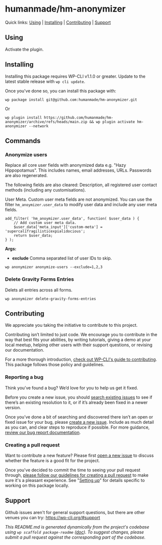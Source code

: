 humanmade/hm-anonymizer
==============================

Quick links: [Using](#using) | [Installing](#installing) | [Contributing](#contributing) | [Support](#support)

## Using

Activate the plugin.

## Installing

Installing this package requires WP-CLI v1.1.0 or greater. Update to the latest stable release with `wp cli update`.

Once you've done so, you can install this package with:

    wp package install git@github.com:humanmade/hm-anonymizer.git

Or

    wp plugin install https://github.com/humanmade/hm-anonymizer/archive/refs/heads/main.zip && wp plugin activate hm-anonymizer --network

## Commands

### Anonymize users

Replace all core user fields with anonymized data e.g. "Hazy Hippopotamus". This includes names, email addresses, URLs. Passwords are also regenerated.

The following fields are also cleared: Description, all registered user contact methods (including any customisations).

User Meta. Custom user meta fields are not anonymized. You can use the filter `hm_anoymizer.user_data` to modify user data and include any user meta fields.

```
add_filter( 'hm_anoymizer.user_data', function( $user_data ) {
	// Add custom user meta data.
	$user_data['meta_input']['custom-meta'] = 'supercalifragilisticexpialidocious';
	return $user_data;
} );
```

**Args:**

* **exclude** Comma separated list of user IDs to skip.

```
wp anonymizer anonymize-users --exclude=1,2,3
```

### Delete Gravity Forms Entries

Delets all entries across all forms.

```
wp anonymizer delete-gravity-forms-entries
```

## Contributing

We appreciate you taking the initiative to contribute to this project.

Contributing isn’t limited to just code. We encourage you to contribute in the way that best fits your abilities, by writing tutorials, giving a demo at your local meetup, helping other users with their support questions, or revising our documentation.

For a more thorough introduction, [check out WP-CLI's guide to contributing](https://make.wordpress.org/cli/handbook/contributing/). This package follows those policy and guidelines.

### Reporting a bug

Think you’ve found a bug? We’d love for you to help us get it fixed.

Before you create a new issue, you should [search existing issues](https://github.com/humanmade/hm-anonymizer/issues?q=label%3Abug%20) to see if there’s an existing resolution to it, or if it’s already been fixed in a newer version.

Once you’ve done a bit of searching and discovered there isn’t an open or fixed issue for your bug, please [create a new issue](https://github.com/humanmade/hm-anonymizer/issues/new). Include as much detail as you can, and clear steps to reproduce if possible. For more guidance, [review our bug report documentation](https://make.wordpress.org/cli/handbook/bug-reports/).

### Creating a pull request

Want to contribute a new feature? Please first [open a new issue](https://github.com/humanmade/hm-anonymizer/issues/new) to discuss whether the feature is a good fit for the project.

Once you've decided to commit the time to seeing your pull request through, [please follow our guidelines for creating a pull request](https://make.wordpress.org/cli/handbook/pull-requests/) to make sure it's a pleasant experience. See "[Setting up](https://make.wordpress.org/cli/handbook/pull-requests/#setting-up)" for details specific to working on this package locally.

## Support

Github issues aren't for general support questions, but there are other venues you can try: https://wp-cli.org/#support

*This README.md is generated dynamically from the project's codebase using `wp scaffold package-readme` ([doc](https://github.com/wp-cli/scaffold-package-command#wp-scaffold-package-readme)). To suggest changes, please submit a pull request against the corresponding part of the codebase.*
